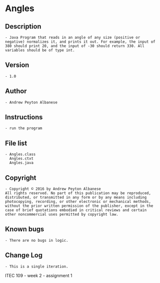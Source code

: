 # Angles

## Description 
	- Java Program that reads in an angle of any size (positive or negative) normalizes it, and prints it out. For example, the input of 380 should print 20, and the input of -30 should return 330. All variables should be of type int.
## Version 
	- 1.0
## Author 
	- Andrew Peyton Albanese
## Instructions 
	- run the program
## File list 
	- Angles.class
	  Angles.ctxt
	  Angles.java
## Copyright 
	- Copyright © 2016 by Andrew Peyton Albanese
	All rights reserved. No part of this publication may be reproduced, distributed, or transmitted in any form or by any means including photocopying, recording, or other electronic or mechanical methods, without the prior written permission of the publisher, except in the case of brief quotations embodied in critical reviews and certain other noncommercial uses permitted by copyright law.
## Known bugs
	- There are no bugs in logic.
## Change Log 
	- This is a single iteration.

ITEC 109 - week 2 - assignment 1

